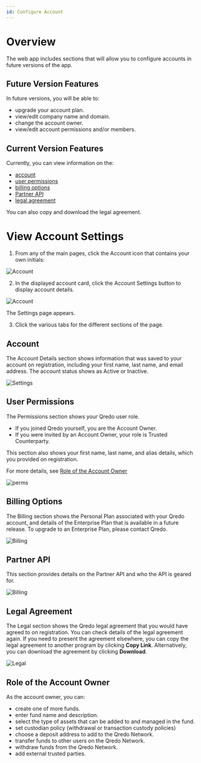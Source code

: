 ```yaml
---
id: Configure Account
---
```


# Overview

The web app includes sections that will allow you to configure accounts in future versions of the app. 

## Future Version Features

In future versions, you will be able to:

*   upgrade your account plan.
*   view/edit company name and domain.
*   change the account owner.
*   view/edit account permissions and/or members.

## Current Version Features

Currently, you can view information on the:

*   [account](#account)
*   [user permissions](#user-permissions)
*   [billing options](#billing-options)
*   [Partner API](#partner-api)
*   [legal agreement](#legal-agreement)

You can also copy and download the legal agreement.

# View Account Settings

1. From any of the main pages, click the Account icon that contains your own initials:

![Account](/doc-images/initials.png)

2. In the displayed account card, click the Account Settings button to display account details. 

![Account](/doc-images/acctcard.png)

The Settings page appears.

3. Click the various tabs for the different sections of the page.

## Account

The Account Details section shows information that was saved to your account on registration, including your first name, last name, and email address. The account status shows as Active or Inactive.

![Settings](/doc-images/1accountdetail.png)

## User Permissions

The Permissions section shows your Qredo user role.

*   If you joined Qredo yourself, you are the Account Owner.
*   If you were invited by an Account Owner, your role is Trusted Counterparty.

This section also shows your first name, last name, and alias details, which you provided on registration.

For more details, see [Role of the Account Owner](#role-of-the-account-owner)

![perms](/doc-images/1perms.png)

## Billing Options

The Billing section shows the Personal Plan associated with your Qredo account, and details of the Enterprise Plan that is available in a future release.
To upgrade to an Enterprise Plan, please contact Qredo.

![Billing](/doc-images/2billing.png)

## Partner API

This section provides details on the Partner API and who the API is geared for.

![Billing](/doc-images/partnerapi.png)


## Legal Agreement

The Legal section shows the Qredo legal agreement that you would have agreed to on registration. You can check details of the legal agreement again. If you need to present the agreement elsewhere, you can copy the legal agreement to another program by clicking **Copy Link**. Alternatively, you can download the agreement by clicking **Download**.

![Legal](/doc-images/1Legal.png)

## Role of the Account Owner

As the account owner, you can:

*   create one of more funds.
*   enter fund name and description.
*   select the type of assets that can be added to and managed in the fund.
*   set custodian policy (withdrawal or transaction custody policies)
*   choose a deposit address to add to the Qredo Network.
*   transfer funds to other users on the Qredo Network.
*   withdraw funds from the Qredo Network.
*   add external trusted parties.
